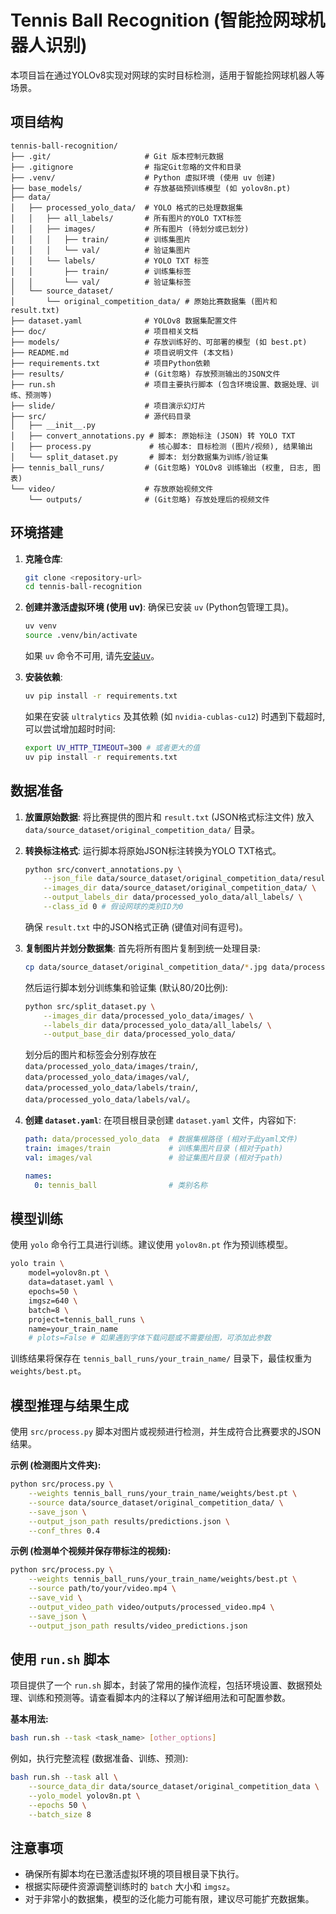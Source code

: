# Tennis Ball Recognition (智能捡网球机器人识别)

本项目旨在通过YOLOv8实现对网球的实时目标检测，适用于智能捡网球机器人等场景。

## 项目结构

```
tennis-ball-recognition/
├── .git/                     # Git 版本控制元数据
├── .gitignore                # 指定Git忽略的文件和目录
├── .venv/                    # Python 虚拟环境 (使用 uv 创建)
├── base_models/              # 存放基础预训练模型 (如 yolov8n.pt)
├── data/
│   ├── processed_yolo_data/  # YOLO 格式的已处理数据集
│   │   ├── all_labels/       # 所有图片的YOLO TXT标签
│   │   ├── images/           # 所有图片 (待划分或已划分)
│   │   │   ├── train/        # 训练集图片
│   │   │   └── val/          # 验证集图片
│   │   └── labels/           # YOLO TXT 标签
│   │       ├── train/        # 训练集标签
│   │       └── val/          # 验证集标签
│   └── source_dataset/
│       └── original_competition_data/ # 原始比赛数据集 (图片和result.txt)
├── dataset.yaml              # YOLOv8 数据集配置文件
├── doc/                      # 项目相关文档
├── models/                   # 存放训练好的、可部署的模型 (如 best.pt)
├── README.md                 # 项目说明文件 (本文档)
├── requirements.txt          # 项目Python依赖
├── results/                  # (Git忽略) 存放预测输出的JSON文件
├── run.sh                    # 项目主要执行脚本 (包含环境设置、数据处理、训练、预测等)
├── slide/                    # 项目演示幻灯片
├── src/                      # 源代码目录
│   ├── __init__.py
│   ├── convert_annotations.py # 脚本: 原始标注 (JSON) 转 YOLO TXT
│   ├── process.py             # 核心脚本: 目标检测 (图片/视频), 结果输出
│   └── split_dataset.py       # 脚本: 划分数据集为训练/验证集
├── tennis_ball_runs/         # (Git忽略) YOLOv8 训练输出 (权重, 日志, 图表)
└── video/                    # 存放原始视频文件
    └── outputs/              # (Git忽略) 存放处理后的视频文件
```

## 环境搭建

1.  **克隆仓库**:
    ```bash
    git clone <repository-url>
    cd tennis-ball-recognition
    ```

2.  **创建并激活虚拟环境 (使用 uv)**:
    确保已安装 `uv` (Python包管理工具)。
    ```bash
    uv venv
    source .venv/bin/activate
    ```
    如果 `uv` 命令不可用, 请先[安装uv](https://github.com/astral-sh/uv#installation)。

3.  **安装依赖**:
    ```bash
    uv pip install -r requirements.txt
    ```
    如果在安装 `ultralytics` 及其依赖 (如 `nvidia-cublas-cu12`) 时遇到下载超时, 可以尝试增加超时时间:
    ```bash
    export UV_HTTP_TIMEOUT=300 # 或者更大的值
    uv pip install -r requirements.txt
    ```

## 数据准备

1.  **放置原始数据**:
    将比赛提供的图片和 `result.txt` (JSON格式标注文件) 放入 `data/source_dataset/original_competition_data/` 目录。

2.  **转换标注格式**:
    运行脚本将原始JSON标注转换为YOLO TXT格式。
    ```bash
    python src/convert_annotations.py \
        --json_file data/source_dataset/original_competition_data/result.txt \
        --images_dir data/source_dataset/original_competition_data/ \
        --output_labels_dir data/processed_yolo_data/all_labels/ \
        --class_id 0 # 假设网球的类别ID为0
    ```
    确保 `result.txt` 中的JSON格式正确 (键值对间有逗号)。

3.  **复制图片并划分数据集**:
    首先将所有图片复制到统一处理目录:
    ```bash
    cp data/source_dataset/original_competition_data/*.jpg data/processed_yolo_data/images/
    ```
    然后运行脚本划分训练集和验证集 (默认80/20比例):
    ```bash
    python src/split_dataset.py \
        --images_dir data/processed_yolo_data/images/ \
        --labels_dir data/processed_yolo_data/all_labels/ \
        --output_base_dir data/processed_yolo_data/
    ```
    划分后的图片和标签会分别存放在 `data/processed_yolo_data/images/train/`, `data/processed_yolo_data/images/val/`, `data/processed_yolo_data/labels/train/`, `data/processed_yolo_data/labels/val/`。

4.  **创建 `dataset.yaml`**:
    在项目根目录创建 `dataset.yaml` 文件，内容如下:
    ```yaml
    path: data/processed_yolo_data  # 数据集根路径 (相对于此yaml文件)
    train: images/train             # 训练集图片目录 (相对于path)
    val: images/val                 # 验证集图片目录 (相对于path)

    names:
      0: tennis_ball                # 类别名称
    ```

## 模型训练

使用 `yolo` 命令行工具进行训练。建议使用 `yolov8n.pt` 作为预训练模型。
```bash
yolo train \
    model=yolov8n.pt \
    data=dataset.yaml \
    epochs=50 \
    imgsz=640 \
    batch=8 \
    project=tennis_ball_runs \
    name=your_train_name 
    # plots=False # 如果遇到字体下载问题或不需要绘图，可添加此参数
```
训练结果将保存在 `tennis_ball_runs/your_train_name/` 目录下，最佳权重为 `weights/best.pt`。

## 模型推理与结果生成

使用 `src/process.py` 脚本对图片或视频进行检测，并生成符合比赛要求的JSON结果。

**示例 (检测图片文件夹):**
```bash
python src/process.py \
    --weights tennis_ball_runs/your_train_name/weights/best.pt \
    --source data/source_dataset/original_competition_data/ \
    --save_json \
    --output_json_path results/predictions.json \
    --conf_thres 0.4
```

**示例 (检测单个视频并保存带标注的视频):**
```bash
python src/process.py \
    --weights tennis_ball_runs/your_train_name/weights/best.pt \
    --source path/to/your/video.mp4 \
    --save_vid \
    --output_video_path video/outputs/processed_video.mp4 \
    --save_json \
    --output_json_path results/video_predictions.json
```

## 使用 `run.sh` 脚本

项目提供了一个 `run.sh` 脚本，封装了常用的操作流程，包括环境设置、数据预处理、训练和预测等。请查看脚本内的注释以了解详细用法和可配置参数。

**基本用法:**
```bash
bash run.sh --task <task_name> [other_options]
```
例如，执行完整流程 (数据准备、训练、预测):
```bash
bash run.sh --task all \
    --source_data_dir data/source_dataset/original_competition_data \
    --yolo_model yolov8n.pt \
    --epochs 50 \
    --batch_size 8
```

## 注意事项
*   确保所有脚本均在已激活虚拟环境的项目根目录下执行。
*   根据实际硬件资源调整训练时的 `batch` 大小和 `imgsz`。
*   对于非常小的数据集，模型的泛化能力可能有限，建议尽可能扩充数据集。